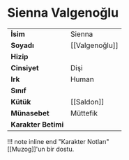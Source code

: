 # Sienna Valgenoğlu  
|  |  |  
|---|---|  
| **İsim** | Sienna |  
| **Soyadı** | [[Valgenoğlu]] |  
| **Hizip** |  |  
| **Cinsiyet** | Dişi |  
| **Irk** | Human |  
| **Sınıf** |  |  
| **Kütük** | [[Saldon]] |  
| **Münasebet** | Müttefik |  
| **Karakter Betimi** |  |  
  
  
!!! note inline end "Karakter Notları"  
	[[Muzog]]'un bir dostu.  
	  
	  
	